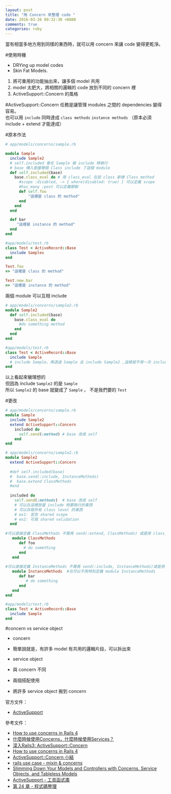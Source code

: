 ```yaml
---
layout: post
title: "用 Concern 來整理 code "
date: 2016-03-26 09:32:30 +0800
comments: true
categories: ruby
---
```


當有相當多地方用到同樣的東西時，就可以用 concern 來讓 code 變得更乾淨。

<!--more-->

#使用時機
* DRYing up model codes
* Skin Fat Models.

1. 將可重用的功能抽出來，讓多個 model 共用
2. model 太肥大，將相關的邏輯的 code 放到不同的 concern 裡
3. ActiveSupport::Concern 的風格

#ActiveSupport::Concern
任務是讓管理 modules 之間的 dependencies 變得容易。  
也可以用 `include` 同時達成 `class methods` `instance methods`
（原本必須 include + extend 才能達成）

#原本作法

```ruby
# app/models/concerns/sample.rb

module Sample
  include Sample2
  # self.included 會在 Sample 被 include 時執行
  # base 傳入是誰哪個 Class include 了這個 module
  def self.included(base)
    base.class_eval do # 用 class_eval 在該 class 新增 Class method
      #scope :disabled, -> { where(disabled: true) } 可以定義 scope
      #has_many :post 可以定義關聯
      def self.foo
          "這裡是 class 的 method"
      end
    end
  end

  def bar
     "這裡是 instance 的 method"
  end
end
```
```ruby
#app/models/test.rb
class Test < ActiveRecord::Base
  include Samples
end

Test.foo
=> "這裡是 class 的 method"

Test.new.bar
=> "這裡是 instance 的 method"
```

兩個 module 可以互相 include

```ruby
# app/models/concerns/sample2.rb
module Sample2
  def self.included(base)
    base.class_eval do
      #do something method
    end
  end
end
```
```ruby
#app/models/test.rb
class Test < ActiveRecord::Base
  include Sample
  # include Sample，再透過 Sample 去 include Sample2 ,這樣就不用一次 include 兩個 module了
end
```
以上看起來蠻理想的  
但因為 include `Sample2` 的是 `Sample`  
所以 `Sample2` 的 base 就變成了 `Sample` ， 不是我們要的 `Test`


#更改

```ruby
# app/models/concerns/sample.rb
module Sample
  include Sample2
  extend ActiveSupport::Concern
    included do
      self.send(:method) # base 改成 self
    end
end
```

```ruby
# app/models/concerns/sample2.rb
module Sample2
  extend ActiveSupport::Concern
  
  #def self.included(base)
  #  base.send(:include, InstanceMethods)
  #  base.extend ClassMethods
  #end
  
  included do
    self.send(:methods)  # base 改成 self
    # 可以在這裡放當 include 時要執行的東西
    # 可以存取所有 class level 的東西
    # ex1: 宣告 shared scope
    # ex2: 可寫 shared validation
  end
  
#可以直接定義 ClassMethods 不需再 send(:extend, ClassMethods) 或是用 class_eval 去定義
   module ClassMethods  
      def foo
        # do something
      end
   end
   
#可以直接定義 InstanceMethods 不需再 send(:include, InstanceMethods)或是用 instance_eval 去定義
   module InstanceMethods  #也可以不用特別定義 module InstanceMethods
      def bar
         # do something
      end
   end
end
```

```ruby
#app/models/test.rb
class Test < ActiveRecord::Base
  include Sample
end
```

#concern vs service object

* concern
 - 簡單說就是，有許多 model 有共用的邏輯片段，可以拆出來   
* service object
 - 與 concern 不同

* 兩個搭配使用
 - 將許多 service object 搬到 concern

官方文件：  

* [ActiveSupport](http://api.rubyonrails.org/classes/ActiveSupport/Concern.html)  
 
參考文件：  

* [How to use concerns in Rails 4](http://stackoverflow.com/questions/14541823/how-to-use-concerns-in-rails-4)
* [什麼時候使用Concerns，什麼時候使用Services？](https://ruby-china.org/topics/18401)  
* [深入Rails3: ActiveSupport::Concern](https://ihower.tw/blog/archives/3949)  
* [How to use concerns in Rails 4](http://stackoverflow.com/questions/14541823/how-to-use-concerns-in-rails-4)  
* [ActiveSupport::Concern 小結](https://ruby-china.org/topics/19812)  
* [rails use case - mixin & concerns](http://adz.cool/posts/210893-rails-use-case-mixin-and-concerns)  
* [Slimming Down Your Models and Controllers with Concerns, Service Objects, and Tableless Models](https://www.viget.com/articles/slimming-down-your-models-and-controllers)  
* [ActiveSupport - 工具函式庫](https://ihower.tw/rails4/activesupport.html)
* [第 24 章 - 程式碼整理](http://ithelp.ithome.com.tw/articles/10188736)